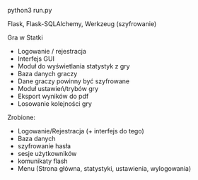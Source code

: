 python3 run.py

Flask, Flask-SQLAlchemy, Werkzeug (szyfrowanie)

Gra w Statki
- Logowanie / rejestracja
- Interfejs GUI
- Moduł do wyświetlania statystyk z gry
- Baza danych graczy
- Dane graczy powinny być szyfrowane
- Moduł ustawień/trybów gry
- Eksport wyników do pdf
- Losowanie kolejności gry

Zrobione:
- Logowanie/Rejestracja (+ interfejs do tego)
- Baza danych
- szyfrowanie hasła
- sesje użytkowników
- komunikaty flash
- Menu (Strona główna, statystyki, ustawienia, wylogowania)
